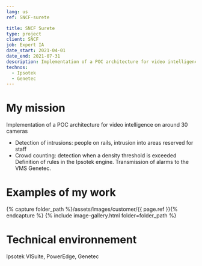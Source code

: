 ```yaml
---
lang: us
ref: SNCF-surete

title: SNCF Surete
type: project
client: SNCF
job: Expert IA
date_start: 2021-04-01
date_end: 2021-07-31
description: Implementation of a POC architecture for video intelligence on around 30 cameras
technos:
  - Ipsotek
  - Genetec
---
```

# My mission

Implementation of a POC architecture for video intelligence on around 30 cameras
- Detection of intrusions: people on rails, intrusion into areas reserved for staff
- Crowd counting: detection when a density threshold is exceeded
Definition of rules in the Ipsotek engine.
Transmission of alarms to the VMS Genetec.

# Examples of my work
{% capture folder_path %}/assets/images/customer/{{ page.ref }}{% endcapture %}
{% include image-gallery.html folder=folder_path %}

# Technical environnement
Ipsotek VISuite, PowerEdge, Genetec